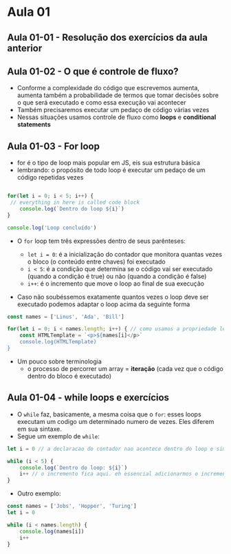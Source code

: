 # Aula 01

## Aula 01-01 - Resolução dos exercícios da aula anterior

## Aula 01-02 - O que é controle de fluxo?

- Conforme a complexidade do código que escrevemos aumenta, aumenta também a probabilidade de termos que tomar decisões sobre o que será executado e como essa execução vai acontecer
- Também precisaremos executar um pedaço de código várias vezes
- Nessas situações usamos controle de fluxo como **loops** e **conditional statements**

## Aula 01-03 - For loop

- for é o tipo de loop mais popular em JS, eis sua estrutura básica
- lembrando: o propósito de todo loop é executar um pedaço de um código repetidas vezes

```javascript

for(let i = 0; i < 5; i++) {
 // everything in here is called code block
    console.log(`Dentro do loop ${i}`)
}

console.log('Loop concluído')
```

- O `for` loop tem três expressões dentro de seus parênteses:
  - `let i = 0`: é a inicialização do contador que monitora quantas vezes o bloco (o conteúdo entre chaves) foi executado
  - `i < 5`: é a condição que determina se o código vai ser executado (quando a condição é true) ou não (quando a condição é false)
  - `i++`: é o incremento que move o loop ao final de sua execução

- Caso não soubéssemos exatamente quantos vezes o loop deve ser executado podemos adaptar o loop acima da seguinte forma

```javascript
const names = ['Linus', 'Ada', 'Bill']

for(let i = 0; i < names.length; i++) { // como usamos a propriedade length, o loop se adequa ao tamanho do array names
    const HTMLTemplate = `<p>${names[i]</p>`
    console.log(HTMLTemplate)
}
```
- Um pouco sobre terminologia
  - o processo de percorrer um array = **iteração** (cada vez que o código dentro do bloco é executado)

## Aula 01-04 - while loops e exercícios

- O `while` faz, basicamente, a mesma coisa que o `for`: esses loops executam um codigo um determinado numero de vezes. Eles diferem em sua sintaxe.
- Segue um exemplo de `while`:

```javascript
let i = 0 // a declaracao do contador nao acontece dentro do loop e sim antes dele

while (i < 5) {
    console.log(`Dentro do loop: ${i}`)
    i++ // o incremento fica aqui. eh essencial adicionarmos o incremento pois se nao houver incremento o loop eh executado infinitamente
}
```
- Outro exemplo:

```javascript
const names = ['Jobs', 'Hopper', 'Turing']
let i = 0

while (i < names.length) {
    console.log(names[i])
    i++
}
```